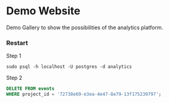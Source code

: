 # Demo Website
Demo Gallery to show the possibilities of the analytics platform.

### Restart
Step 1
```shell
sudo psql -h localhost -U postgres -d analytics
```

Step 2
```sql
DELETE FROM events
WHERE project_id = '72738e69-e3ea-4e47-8e79-13f175239797';
```
